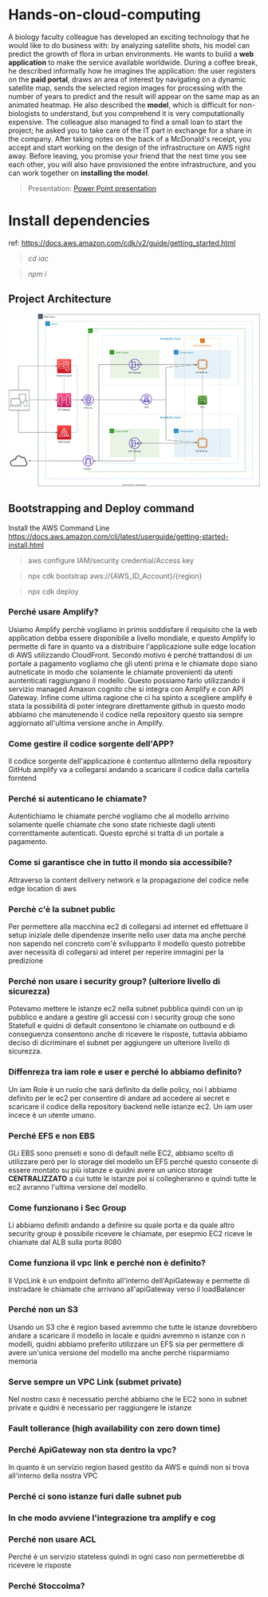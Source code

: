# Hands-on-cloud-computing
A biology faculty colleague has developed an exciting technology that he would like to do business with: by analyzing satellite shots, his model can predict the growth of flora in urban environments. 
He wants to build a **web application** to make the service available worldwide. 
During a coffee break, he described informally how he imagines the application: the user registers on the **paid portal**, draws an area of interest by navigating on a dynamic satellite map, sends the selected region images for
processing with the number of years to predict and the result will appear on the same map as an
animated heatmap.
He also described the **model**, which is difficult for non-biologists to understand, but you comprehend it is very computationally expensive.
The colleague also managed to find a small loan to start the project; he asked you to take care of the IT part in exchange for a share in the company. 
After taking notes on the back of a McDonald's receipt, you accept and start working on the design of the infrastructure on AWS right away. 
Before leaving, you promise your friend that the next time you see each other,  you will also have provisioned the entire infrastructure, and you can work together on **installing the model**.

> Presentation: [Power Point presentation](https://studentiunimol-my.sharepoint.com/:p:/g/personal/a_daguanno1_studenti_unimol_it/EfKKF5JiaTRBp3Hb56VH0y4BK_rMI-KdQU-43manwEsKPw?e=XgUU45)


# Install dependencies
ref: https://docs.aws.amazon.com/cdk/v2/guide/getting_started.html

> *cd iac* 

> *npm i*
## Project Architecture
![Architecture](architectureH.svg)

## Bootstrapping and Deploy command
Install the AWS Command Line https://docs.aws.amazon.com/cli/latest/userguide/getting-started-install.html

> aws configure 
IAM/security credential/Access key 

> npx cdk bootstrap aws://{AWS_ID_Account}/{region}

> npx cdk deploy


### Perché usare Amplify? 
Usiamo Amplify perchè vogliamo in primis soddisfare il requisito che la web application debba essere disponibile a livello mondiale, e questo Amplify lo permette di fare in quanto va a distribuire l'applicazione sulle edge location di AWS utilizzando CloudFront.
Secondo motivo è perché trattandosi di un portale a pagamento vogliamo che gli utenti prima e le chiamate dopo siano autneticate in modo che solamente le chiamate provenienti da utenti auntenticati raggiungano il modello. Questo possiamo farlo utilizzando il servizio managed Amaxon cognito che si integra con Amplify e con API Gateway. 
Infine come ultima ragione che ci ha spinto a scegliere amplify è stata la possibilità di poter integrare direttamente github in questo modo abbiamo che manutenendo il codice nella repository questo sia sempre aggiornato all'ultima versione anche in Amplify. 
### Come gestire il codice  sorgente dell'APP? 
Il codice sorgente dell'applicazione è contentuo allinterno della repository GitHub amplify va a collegarsi andando a scaricare il codice dalla cartella forntend
### Perché si autenticano le chiamate?
Autentichiamo le chiamate perché vogliamo che al modello arrivino solamente quelle chiamate che sono state richieste dagli utenti correnttamente autenticati. Questo eprché si tratta di un portale a pagamento. 
### Come si garantisce che in tutto il mondo sia accessibile?
Attraverso la content delivery network e la propagazione del codice nelle edge location di aws
### Perchè c'è la subnet public
Per permettere alla macchina ec2 di collegarsi ad internet ed effettuare il setup iniziale delle dipendenze inserite nello user data ma anche perché non sapendo nel concreto com'è svilupparto il modello questo potrebbe aver necessità di collegarsi ad interet per reperire immagini per la predizione
### Perché non usare i security group? (ulteriore livello di sicurezza)
Potevamo mettere le istanze ec2 nella subnet pubblica quindi con un ip pubblico e andare a gestire gli accessi con i security group che sono Statefull e quidni di default consentono le chiamate on outbound e di conseguenza consentono anche di ricevere le risposte, tuttavia abbiamo deciso di dicriminare el subnet per aggiungere un ulteriore livello di sicurezza.
### Diffenreza tra iam role e user e perché lo abbiamo definito? 
Un iam Role è un ruolo che sarà definito da delle policy, noi l abbiamo definito per le ec2 per consentire di andare ad accedere ai secret e scaricare il codice della repository backend nelle istanze ec2. Un iam user incece è un utente umano. 
### Perché EFS e non EBS 
GLi EBS sono prenseti e sono di default nelle EC2, abbiamo scelto di utilizzare però per lo storage del modello un EFS perché questo consente di essere montato su più istanze e quidni avere un unico storage **CENTRALIZZATO** a cui tutte le istanze poi si collegheranno e quindi tutte le ec2 avranno l'ultima versione del modello. 
### Come funzionano i Sec Group
Li abbiamo definiti andando a definire su quale porta e da quale altro security group è possibile ricevere le chiamate, per esepmio EC2 riceve le chiamate dal ALB sulla porta 8080
### Come funziona il vpc link e perché non è definito?
Il VpcLink è un endpoint definito all'interno dell'ApiGateway e permette di instradare le chiamate che arrivano all'apiGateway verso il loadBalancer
### Perché non un S3
Usando un S3 che è region based avremmo che tutte le istanze dovrebbero andare a scaricare il modello in locale e quidni avremmo n istanze con n modelli, quidni abbiamo preferito utilizzare un EFS sia per permettere di avere un'unica versione del modello ma anche perché risparmiamo memoria
### Serve sempre un VPC Link (submet private)
Nel nostro caso è necessatio perché abbiamo che le EC2 sono in subnet private e quidni è necessario per raggiungere le istanze
### Fault tollerance (high availability con zero down time)
### Perché ApiGateway non sta dentro la vpc?
In quanto è un servizio region based gestito da AWS e quindi non si trova all'interno della nostra VPC
### Perché ci sono istanze furi dalle subnet pub
### In che modo avviene l'integrazione tra amplify e cog
### Perché non usare ACL
Perché è un servizio stateless quindi in ogni caso non permetterebbe di ricevere le risposte
### Perché Stoccolma?